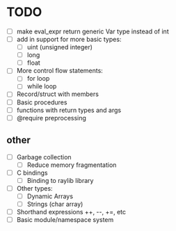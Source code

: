 # TODO
- [ ] make eval_expr return generic Var type instead of int
- [ ] add in support for more basic types:
    - [ ] uint (unsigned integer)
    - [ ] long
    - [ ] float
- [ ] More control flow statements:
    - [ ] for loop
    - [ ] while loop
- [ ] Record/struct with members
- [ ] Basic procedures
- [ ] functions with return types and args
- [ ] @require preprocessing

## other
- [ ] Garbage collection
    - [ ] Reduce memory fragmentation
- [ ] C bindings
    - [ ] Binding to raylib library
- [ ] Other types:
    - [ ] Dynamic Arrays
    - [ ] Strings (char array)
- [ ] Shorthand expressions ++, --, +=, etc
- [ ] Basic module/namespace system
